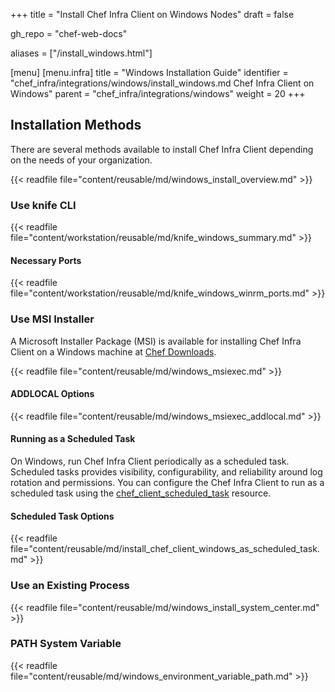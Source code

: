 +++
title = "Install Chef Infra Client on Windows Nodes"
draft = false

gh_repo = "chef-web-docs"

aliases = ["/install_windows.html"]

[menu]
  [menu.infra]
    title = "Windows Installation Guide"
    identifier = "chef_infra/integrations/windows/install_windows.md Chef Infra Client on Windows"
    parent = "chef_infra/integrations/windows"
    weight = 20
+++

## Installation Methods

There are several methods available to install Chef Infra Client depending on the needs of your organization.

{{< readfile file="content/reusable/md/windows_install_overview.md" >}}

### Use knife CLI

{{< readfile file="content/workstation/reusable/md/knife_windows_summary.md" >}}

#### Necessary Ports

{{< readfile file="content/workstation/reusable/md/knife_windows_winrm_ports.md" >}}

### Use MSI Installer

A Microsoft Installer Package (MSI) is available for installing Chef Infra Client on a Windows machine at [Chef Downloads](https://www.chef.io/downloads).

{{< readfile file="content/reusable/md/windows_msiexec.md" >}}

#### ADDLOCAL Options

{{< readfile file="content/reusable/md/windows_msiexec_addlocal.md" >}}

#### Running as a Scheduled Task

On Windows, run Chef Infra Client periodically as a scheduled task. Scheduled tasks provides visibility, configurability, and reliability around log rotation and permissions. You can configure the Chef Infra Client to run as a scheduled task using the [chef_client_scheduled_task](/resources/chef_client_scheduled_task/) resource.

#### Scheduled Task Options

{{< readfile file="content/reusable/md/install_chef_client_windows_as_scheduled_task.md" >}}

### Use an Existing Process

{{< readfile file="content/reusable/md/windows_install_system_center.md" >}}

### PATH System Variable

{{< readfile file="content/reusable/md/windows_environment_variable_path.md" >}}
